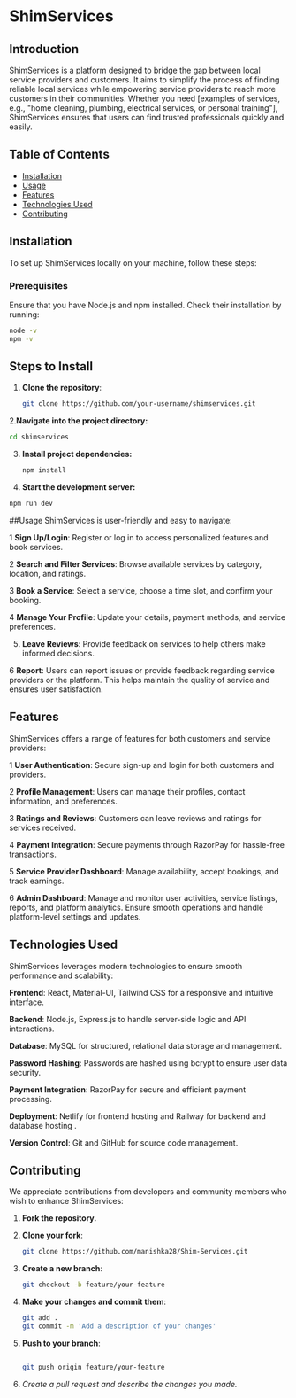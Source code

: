 # ShimServices

## Introduction
ShimServices is a platform designed to bridge the gap between local service providers and customers. It aims to simplify the process of finding reliable local services while empowering service providers to reach more customers in their communities. Whether you need [examples of services, e.g., "home cleaning, plumbing, electrical services, or personal training"], ShimServices ensures that users can find trusted professionals quickly and easily.

## Table of Contents
- [Installation](#installation)
- [Usage](#usage)
- [Features](#features)
- [Technologies Used](#technologies-used)
- [Contributing](#contributing)


## Installation
To set up ShimServices locally on your machine, follow these steps:

### Prerequisites
Ensure that you have Node.js and npm installed. Check their installation by running:
```bash
node -v
npm -v
```

## Steps to Install
1. **Clone the repository**:
   ```bash
   git clone https://github.com/your-username/shimservices.git
   ```

2.**Navigate into the project directory:**
   ```bash
   cd shimservices
   ```
3. **Install project dependencies:**
   ```bash
   npm install
   ```

4. **Start the development server:**
  ```bash
  npm run dev
  ```

##Usage
ShimServices is user-friendly and easy to navigate:

1 **Sign Up/Login**: Register or log in to access personalized features and book services.

2 **Search and Filter Services**: Browse available services by category, location, and ratings.

3 **Book a Service**: Select a service, choose a time slot, and confirm your booking.

4 **Manage Your Profile**: Update your details, payment methods, and service preferences.

5. **Leave Reviews**: Provide feedback on services to help others make informed decisions.

6 **Report**: Users can report issues or provide feedback regarding service providers or the platform. This helps maintain the quality of service and ensures user satisfaction.


## Features

ShimServices offers a range of features for both customers and service providers:

1 **User Authentication**: Secure sign-up and login for both customers and providers.

2 **Profile Management**: Users can manage their profiles, contact information, and preferences.

3 **Ratings and Reviews**: Customers can leave reviews and ratings for services received.

4 **Payment Integration**: Secure payments through RazorPay for hassle-free transactions.

5 **Service Provider Dashboard**: Manage availability, accept bookings, and track earnings.

6 **Admin Dashboard**: Manage and monitor user activities, service listings, reports, and platform analytics. Ensure smooth operations and handle platform-level settings and updates.

## Technologies Used
ShimServices leverages modern technologies to ensure smooth performance and scalability:

**Frontend**: React, Material-UI, Tailwind CSS for a responsive and intuitive interface.

**Backend**: Node.js, Express.js to handle server-side logic and API interactions.

**Database**: MySQL for structured, relational data storage and management.

**Password Hashing**: Passwords are hashed using bcrypt to ensure user data security.

**Payment Integration**: RazorPay for secure and efficient payment processing.

**Deployment**: Netlify for frontend hosting and Railway for backend and database hosting .

**Version Control**: Git and GitHub for source code management.


## Contributing

We appreciate contributions from developers and community members who wish to enhance ShimServices:

1. **Fork the repository.**

2. **Clone your fork**:
   ```bash
   git clone https://github.com/manishka28/Shim-Services.git
   ```
3. **Create a new branch**:
   ```bash
   git checkout -b feature/your-feature
   ```
4. **Make your changes and commit them**:
   ```bash
   git add .
   git commit -m 'Add a description of your changes'
   ```
5. **Push to your branch**:
   ```bash
   
   git push origin feature/your-feature
   ```
6. *Create a pull request and describe the changes you made.*
   

